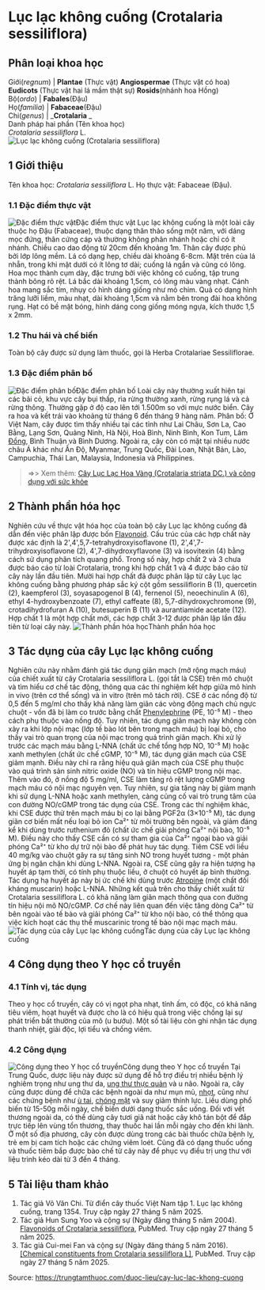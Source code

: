 # Lục lạc không cuống (Crotalaria sessiliflora)

Phân loại khoa học  
---  
Giới(_regnum_) |  **Plantae** (Thực vật) **Angiospermae** (Thực vật có hoa) **Eudicots** (Thực vật hai lá mầm thật sự) **Rosids**(nhánh hoa Hồng)  
Bộ(_ordo_) | **Fabales**(Đậu)  
Họ(_familia_) | **Fabaceae**(Đậu)  
Chi(_genus_) | _**Crotalaria** _  
Danh pháp hai phần (Tên khoa học)  
_Crotalaria sessiliflora_ L.  
![Lục lạc không cuống \(Crotalaria sessiliflora\)](https://trungtamthuoc.com/images/others/luc-lac-khong-cuong-4522.jpg)
##  1 Giới thiệu
Tên khoa học: _Crotalaria sessiliflora_ L.
Họ thực vật: Fabaceae (Đậu).
### 1.1 Đặc điểm thực vật
![Đặc điểm thực vật](https://trungtamthuoc.com/images/item/luc-lac-khong-cuong-0.jpg)Đặc điểm thực vật
Lục lạc không cuống là một loài cây thuộc họ Đậu (Fabaceae), thuộc dạng thân thảo sống một năm, với dáng mọc đứng, thân cứng cáp và thường không phân nhánh hoặc chỉ có ít nhánh. Chiều cao dao động từ 20cm đến khoảng 1m. Thân cây được phủ bởi lớp lông mềm. Lá có dạng hẹp, chiều dài khoảng 6-8cm. Mặt trên của lá nhẵn, trong khi mặt dưới có ít lông tơ dài; cuống lá ngắn và cũng có lông.
Hoa mọc thành cụm dày, đặc trưng bởi việc không có cuống, tập trung thành bông rõ rệt. Lá bắc dài khoảng 1,5cm, có lông màu vàng nhạt. Cánh hoa mang sắc tím, nhụy có hình dáng giống như mỏ chim. Quả có dạng hình trăng lưỡi liềm, màu nhạt, dài khoảng 1,5cm và nằm bên trong đài hoa không rụng. Hạt có bề mặt bóng, hình dáng cong giống móng ngựa, kích thước 1,5 x 2mm.
### 1.2 Thu hái và chế biến
Toàn bộ cây được sử dụng làm thuốc, gọi là Herba Crotalariae Sessiliflorae.
### 1.3 Đặc điểm phân bố
![Đặc điểm phân bố](https://trungtamthuoc.com/images/item/luc-lac-khong-cuong-1.jpg)Đặc điểm phân bố
Loài cây này thường xuất hiện tại các bãi cỏ, khu vực cây bụi thấp, rìa rừng thường xanh, rừng rụng lá và cả rừng thông. Thường gặp ở độ cao lên tới 1.500m so với mực nước biển. Cây ra hoa và kết trái vào khoảng từ tháng 6 đến tháng 9 hàng năm.
Phân bố: Ở Việt Nam, cây được tìm thấy nhiều tại các tỉnh như Lai Châu, Sơn La, Cao Bằng, Lạng Sơn, Quảng Ninh, Hà Nội, Hoà Bình, Ninh Bình, Kon Tum, Lâm [Đồng](https://trungtamthuoc.com/hoat-chat/dong "Đồng"), Bình Thuận và Bình Dương. Ngoài ra, cây còn có mặt tại nhiều nước châu Á khác như Ấn Độ, Myanmar, Trung Quốc, Đài Loan, Nhật Bản, Lào, Campuchia, Thái Lan, Malaysia, Indonesia và Philippines.
> =>> Xem thêm: [Cây Lục Lạc Hoa Vàng (Crotalaria striata DC.) và công dụng với sức khỏe](https://trungtamthuoc.com/duoc-lieu/luc-lac-hoa-vang)
##  2 Thành phần hóa học
Nghiên cứu về thực vật hóa học của toàn bộ cây Lục lạc không cuống đã dẫn đến việc phân lập được bốn [Flavonoid](https://trungtamthuoc.com/hoat-chat/flavonoid "Flavonoid"). Cấu trúc của các hợp chất này được xác định là 2',4',5,7-tetrahydroxyisoflavone (1), 2',4',7-trihydroxyisoflavone (2), 4',7-dihydroxyflavone (3) và isovitexin (4) bằng cách sử dụng phân tích quang phổ. Trong số này, hợp chất 2 và 3 chưa được báo cáo từ loài Crotalaria, trong khi hợp chất 1 và 4 được báo cáo từ cây này lần đầu tiên.
Mười hai hợp chất đã được phân lập từ cây Lục lạc không cuống bằng phương pháp sắc ký cột gồm sessiliflorin B (1), quercetin (2), kaempferol (3), soyasapogenol B (4), fernenol (5), neoechinulin A (6), ethyl 4-hydroxybenzoate (7), ethyl caffeate (8), 5,7-dihydroxychromone (9), crotadihydrofuran A (10), butesuperin B (11) và aurantiamide acetate (12). Hợp chất 1 là một hợp chất mới, các hợp chất 3-12 được phân lập lần đầu tiên từ loại cây này.
![Thành phần hóa học](https://trungtamthuoc.com/images/item/luc-lac-khong-cuong-2.jpg)Thành phần hóa học
##  3 Tác dụng của cây Lục lạc không cuống
Nghiên cứu này nhằm đánh giá tác dụng giãn mạch (mở rộng mạch máu) của chiết xuất từ cây Crotalaria sessiliflora L. (gọi tắt là CSE) trên mô chuột và tìm hiểu cơ chế tác động, thông qua các thí nghiệm kết hợp giữa mô hình in vivo (trên cơ thể sống) và in vitro (trên mô tách rời).
CSE ở các nồng độ từ 0,5 đến 5 mg/ml cho thấy khả năng làm giãn các vòng động mạch chủ ngực chuột - vốn đã bị làm co trước bằng chất [Phenylephrine](https://trungtamthuoc.com/hoat-chat/phenylephrine "Phenylephrine") (PE, 10⁻⁵ M) - theo cách phụ thuộc vào nồng độ. Tuy nhiên, tác dụng giãn mạch này không còn xảy ra khi lớp nội mạc (lớp tế bào lót bên trong mạch máu) bị loại bỏ, cho thấy vai trò quan trọng của nội mạc trong quá trình giãn mạch.
Khi xử lý trước các mạch máu bằng L-NNA (chất ức chế tổng hợp NO, 10⁻⁵ M) hoặc xanh methylen (chất ức chế cGMP, 10⁻⁵ M), tác dụng giãn mạch của CSE giảm mạnh. Điều này chỉ ra rằng hiệu quả giãn mạch của CSE phụ thuộc vào quá trình sản sinh nitric oxide (NO) và tín hiệu cGMP trong nội mạc.
Thêm vào đó, ở nồng độ 5 mg/ml, CSE làm tăng rõ rệt lượng cGMP trong mạch máu có nội mạc nguyên vẹn. Tuy nhiên, sự gia tăng này bị giảm mạnh khi sử dụng L-NNA hoặc xanh methylen, càng củng cố vai trò trung tâm của con đường NO/cGMP trong tác dụng của CSE.
Trong các thí nghiệm khác, khi CSE được thử trên mạch máu bị co lại bằng PGF2α (3×10⁻⁵ M), tác dụng giãn cơ biến mất nếu loại bỏ ion Ca²⁺ từ môi trường bên ngoài, và giảm đáng kể khi dùng trước ruthenium đỏ (chất ức chế giải phóng Ca²⁺ nội bào, 10⁻⁵ M). Điều này cho thấy CSE cần có sự tham gia của Ca²⁺ ngoại bào và giải phóng Ca²⁺ từ kho dự trữ nội bào để phát huy tác dụng.
Tiêm CSE với liều 40 mg/kg vào chuột gây ra sự tăng sinh NO trong huyết tương - một phản ứng bị ngăn chặn khi dùng L-NNA. Ngoài ra, CSE cũng gây ra hiện tượng hạ huyết áp tạm thời, có tính phụ thuộc liều, ở chuột có huyết áp bình thường. Tác dụng hạ huyết áp này bị ức chế khi dùng trước [Atropine](https://trungtamthuoc.com/hoat-chat/atropine "Atropine") (một chất đối kháng muscarin) hoặc L-NNA.
Những kết quả trên cho thấy chiết xuất từ Crotalaria sessiliflora L. có khả năng làm giãn mạch thông qua con đường tín hiệu nội mô NO/cGMP. Cơ chế này liên quan đến việc tăng dòng Ca²⁺ từ bên ngoài vào tế bào và giải phóng Ca²⁺ từ kho nội bào, có thể thông qua việc kích hoạt các thụ thể muscarinic trong tế bào nội mạc mạch máu.
![Tác dụng của cây Lục lạc không cuống](https://trungtamthuoc.com/images/item/luc-lac-khong-cuong-3.jpg)Tác dụng của cây Lục lạc không cuống
##  4 Công dụng theo Y học cổ truyền
### 4.1 Tính vị, tác dụng
Theo y học cổ truyền, cây có vị ngọt pha nhạt, tính ấm, có độc, có khả năng tiêu viêm, hoạt huyết và được cho là có hiệu quả trong việc chống lại sự phát triển bất thường của mô (u bướu). Một số tài liệu còn ghi nhận tác dụng thanh nhiệt, giải độc, lợi tiểu và chống viêm.
### 4.2 Công dụng
![Công dụng theo Y học cổ truyền](https://trungtamthuoc.com/images/item/luc-lac-khong-cuong-4.jpg)Công dụng theo Y học cổ truyền
Tại Trung Quốc, dược liệu này được sử dụng để hỗ trợ điều trị nhiều bệnh lý nghiêm trọng như ung thư da, [ung thư thực quản](https://trungtamthuoc.com/bai-viet/ung-thu-thuc-quan "ung thư thực quản") và u não. Ngoài ra, cây cũng được dùng để chữa các bệnh ngoài da như mụn mủ, [nhọt](https://trungtamthuoc.com/bai-viet/nhot "nhọt"), cũng như các chứng bệnh như [ù tai](https://trungtamthuoc.com/bai-viet/chung-u-tai-dai-cuong-phan-loai-lam-sang-va-dieu-tri "ù tai"), [chóng mặt](https://trungtamthuoc.com/bai-viet/chong-mat "chóng mặt") và suy giảm thính lực. Liều dùng phổ biến từ 15-50g mỗi ngày, chế biến dưới dạng thuốc sắc uống. Đối với vết thương ngoài da, có thể dùng cây tươi giã nát hoặc cây khô tán bột để đắp trực tiếp lên vùng tổn thương, thay thuốc hai lần mỗi ngày cho đến khi lành.
Ở một số địa phương, cây còn được dùng trong các bài thuốc chữa bệnh lỵ, trẻ em bị cam tích hoặc các chứng viêm loét. Cũng đã có dạng thuốc uống và thuốc tiêm bắp được bào chế từ cây này để phục vụ điều trị ung thư với liệu trình kéo dài từ 3 đến 4 tháng.
##  5 Tài liệu tham khảo
  1. Tác giả Võ Văn Chi. Từ điển cây thuốc Việt Nam tập 1. Lục lạc không cuống, trang 1354. Truy cập ngày 27 tháng 5 năm 2025.
  2. Tác giả Hun Sung Yoo và cộng sự (Ngày đăng tháng 5 năm 2004). [Flavonoids of Crotalaria sessiliflora](https://pubmed.ncbi.nlm.nih.gov/15202561/), PubMed. Truy cập ngày 27 tháng 5 năm 2025.
  3. Tác giả Cui-mei Fan và cộng sự (Ngày đăng tháng 5 năm 2016). [[Chemical constituents from Crotalaria sessiliflora L]](https://pubmed.ncbi.nlm.nih.gov/29877686/), PubMed. Truy cập ngày 27 tháng 5 năm 2025.




Source: https://trungtamthuoc.com/duoc-lieu/cay-luc-lac-khong-cuong